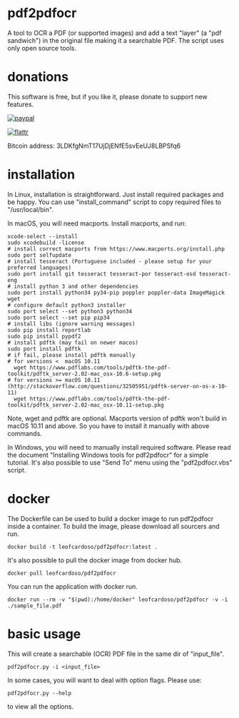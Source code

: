 # pdf2pdfocr
A tool to OCR a PDF (or supported images) and add a text "layer" (a "pdf sandwich") in the original file making it a searchable PDF.
The script uses only open source tools.

# donations
This software is free, but if you like it, please donate to support new features.

[![paypal](https://www.paypalobjects.com/en_US/GB/i/btn/btn_donateCC_LG.gif)](https://www.paypal.com/cgi-bin/webscr?cmd=_donations&business=PZZU5APJGSWVA&lc=GB&item_name=pdf2pdfocr%20development&currency_code=USD)

[![flattr](https://button.flattr.com/flattr-badge-large.png)](https://flattr.com/submit/auto?fid=pojqg0&url=https%3A%2F%2Fgithub.com%2FLeoFCardoso%2Fpdf2pdfocr)

Bitcoin address: 3LDKfgNmT17UjDjENfE5svEeUJ8LBPSfq6

# installation
In Linux, installation is straightforward. Just install required packages and be happy.
You can use "install_command" script to copy required files to "/usr/local/bin".

In macOS, you will need macports. Install macports, and run:
    
    xcode-select --install
    sudo xcodebuild -license
    # install correct macports from https://www.macports.org/install.php
    sudo port selfupdate
    # install tesseract (Portuguese included - please setup for your preferred languages)
    sudo port install git tesseract tesseract-por tesseract-osd tesseract-eng
    # install python 3 and other dependencies
    sudo port install python34 py34-pip poppler poppler-data ImageMagick wget 
    # configure default python3 installer
    sudo port select --set python3 python34
    sudo port select --set pip pip34
    # install libs (ignore warning messages)
    sudo pip install reportlab
    sudo pip install pypdf2
    # install pdftk (may fail on newer macos)
    sudo port install pdftk
    # if fail, please install pdftk manually
    # for versions <  macOS 10.11
      wget https://www.pdflabs.com/tools/pdftk-the-pdf-toolkit/pdftk_server-2.02-mac_osx-10.6-setup.pkg
    # for versions >= macOS 10.11 (http://stackoverflow.com/questions/32505951/pdftk-server-on-os-x-10-11)
      wget https://www.pdflabs.com/tools/pdftk-the-pdf-toolkit/pdftk_server-2.02-mac_osx-10.11-setup.pkg

Note, wget and pdftk are optional. Macports version of pdftk won't build in macOS 10.11 and above. So you have to install it manually with above commands.

In Windows, you will need to manually install required software.
Please read the document "Installing Windows tools for pdf2pdfocr" for a simple tutorial. It's also possible to use "Send To" menu using the "pdf2pdfocr.vbs" script.
# docker
The Dockerfile can be used to build a docker image to run pdf2pdfocr inside a container. To build the image, please download all sourcers and run.

    docker build -t leofcardoso/pdf2pdfocr:latest .
It's also possible to pull the docker image from docker hub.

    docker pull leofcardoso/pdf2pdfocr
You can run the application with docker run.

    docker run --rm -v "$(pwd):/home/docker" leofcardoso/pdf2pdfocr -v -i ./sample_file.pdf
# basic usage
This will create a searchable (OCR) PDF file in the same dir of "input_file".  

    pdf2pdfocr.py -i <input_file>  
In some cases, you will want to deal with option flags. Please use:  

    pdf2pdfocr.py --help 
to view all the options.
